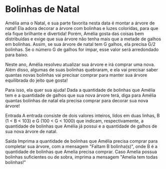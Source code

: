 # Bolinhas de Natal

<p>  
  Amélia ama o Natal, e sua parte favorita nesta data é montar a árvore de natal! Ela adora decorar a árvore com bolinhas e luzes coloridas, para que ela fique brilhante e divertida! Porém, Amélia gosta das coisas bem distribuídas e exige que sua árvore não tenha mais que a metade de galhos em bolinhas. Assim, se sua árvore de natal tem G galhos, ela precisa G/2 bolinhas. Se o número G de galhos for ímpar, esse valor será arredondado para baixo.

Neste ano, Amélia resolveu atualizar sua árvore e irá comprar uma nova. Além disso, algumas de suas bolinhas quebraram, e ela vai precisar saber quantas novas bolinhas vai precisar comprar para manter sua árvore equilibrada do jeito que gosta!

Para isso, ela quer sua ajuda! Dada a quantidade de bolinhas que Amélia tem e a quantidade de galhos que sua nova árvore terá, diga para Amélia quantas bolinhas de natal ela precisa comprar para decorar sua nova árvore!

Entrada
A entrada consiste de dois valores inteiros, lidos em duas linhas, B (1 < B < 103) e G (100 < G < 1000) que indicam, respectivamente, a quantidade de bolinhas que Amélia já possui e a quantidade de galhos de sua nova árvore de natal.

Saída
Imprima a quantidade de bolinhas que Amélia precisa comprar para completar sua árvore, com a mensagem "Faltam B bolinha(s)", onde B é a quantidade de bolinhas que Amelia precisa comprar. Caso Amelia possua bolinhas suficientes ou de sobra, imprima a mensagem "Amelia tem todas bolinhas!"
</p>
